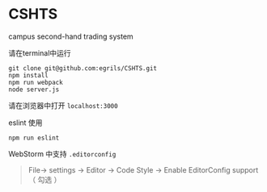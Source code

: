 # CSHTS
campus second-hand trading system

请在terminal中运行

```
git clone git@github.com:egrils/CSHTS.git
npm install
npm run webpack
node server.js

```
请在浏览器中打开
`localhost:3000`

eslint 使用
```
npm run eslint
```
WebStorm 中支持 `.editorconfig`
> File-> settings -> Editor -> Code Style -> Enable EditorConfig support （ 勾选 ）
